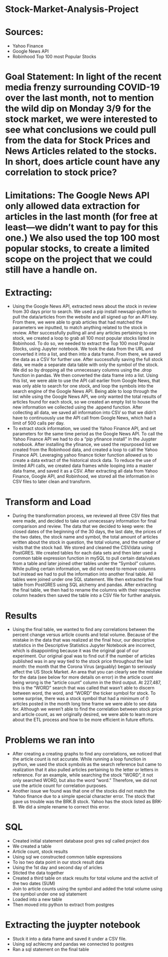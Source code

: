 # Stock-Market-Analysis-Project

#	Sources:
-	Yahoo Finance
-	Google News API
-	Robinhood Top 100 most Popular Stocks

#	Goal Statement: In light of the recent media frenzy surrounding COVID-19 over the last month, not to mention the wild dip on Monday 3/9 for the stock market, we were interested to see what conclusions we could pull from the data for Stock Prices and News Articles related to the stocks.  In short, does article count have any correlation to stock price?

#	Limitations: The Google News API only allowed data extraction for articles in the last month (for free at least—we didn’t want to pay for this one.)  We also used the top 100 most popular stocks, to create a limited scope on the project that we could still have a handle on.

#	Extracting:
- Using the Google News API, extracted news about the stock in review from 30 days prior to search. We used a pip install newsapi-python to pull the data/articles from the website and all signed up for an API key. From there, we were able to grab articles that had matched the parameters we inputted, to match anything related to the stock in review. After successfully pulling all and any articles pertaining to one stock, we created a loop to grab all 100 most popular stocks listed in Robinhood. To do so, we needed to extract the Top 100 most Popular Stocks, using Jupyter notebook. We took the data from the URL and converted it into a list, and then into a data frame. From there, we saved the data as a CSV for further use. After successfully saving the full stock data, we made a separate data table with only the symbol of the stock. We did so by dropping all the unnecessary columns using the .drop function in pandas. We then converted the data frame into a list. Using this list, we were able to use the API call earlier from Google News, that was only able to search for one stock, and loop the symbols into the search engine of the Google News API. Being able to loop through the list while using the Google News API, we only wanted the total results of articles found for each stock, so we created an empty list to house the new information we collected using the .append function. After collecting all data, we saved all information into CSV so that we didn’t have to continuously use the API call from Google News, which had a limit of 500 calls per day. 
-	To extract stock information, we used the Yahoo Finance API, and set parameters for the same time period as the Google News API. To call the Yahoo Finance API we had to do a “pip yfinance install” in the Juypter notebook. After installing the yfinance, we used the repurposed list we created from the Robinhood data, and created a loop to call the Yahoo Finance API. Leveraging yahoo finance ticker function allowed us to create a data extract of the historical stock data. To reduce the use of limited API calls, we created data frames while looping into a master data frame, and saved it as a CSV.  After extracting all data from Yahoo Finance, Google API, and Robinhood, we stored all the information in CSV files to later clean and transform.

#	Transform and Load
-	During the transformation process, we reviewed all three CSV files that were made, and decided to take out unnecessary information for final comparison and review. The data that we decided to keep were: the closed dates of the beginning of the 30 days, the last date, the prices of the two dates, the stock name and symbol, the total amount of articles written about the stock in question, the total volume, and the number of visits that the stock had. We stored and cleaned the CSV/data using PostGRES. We created tables for each data sets and then later used a common table expression function in mySQL to pull certain data/values from a table and later joined other tables under the “Symbol” column. While pulling certain information, we did not need to remove columns but instead we had to pull the information into another final table. All tables were joined under one SQL statement. We then extracted the final table from PostGRES using SQL alchemy and pandas. After extracting the final table, we then had to rename the columns with their respective column headers then saved the table into a CSV file for further analysis.

#	Results
-	Using the final table, we wanted to find any correlations between the percent change versus article counts and total volume.  Because of the mistake in the data that was realized at the final hour, our descriptive statistics in the Descriptive Statistics Jupyter Notebook are incorrect, which is disappointing because it was the original goal of our experiment.  Our original goal was to find out if the number of articles published was in any way tied to the stock price throughout the last month: the month that the Corona Virus (arguably) began to seriously affect the US Stock Market.  An area that you can clearly see the mistake for the data  (see below for more details on error) in the article count being wrong is the “article count” column in the third output.  At 227,487, this is the “WORD” search that was called that wasn’t able to discern between word, the word, and “WORD” the ticker symbol for stock.  To some surprise, there was a stock symbol that had a minimum of 0 articles posted in the month long time frame we were able to see data for.  Although we weren’t able to find the correlation between stock price and article count, as we originally desired, we were able to learn more about the ETL process and how to be more efficient in future efforts.

#	Problems we ran into
-	After creating a creating graphs to find any correlations, we noticed that the article count is not accurate. While running a loop function in python, we used the stock symbols as the search reference but came to realization that it also pulled articles pertaining to the letter or letters in reference. For an example, while searching the stock “WORD”, it not only searched WORD, but also the word “word.” Therefore, we did not use the article count for correlation purposes.
-	Another issue we found was that one of the stocks did not match the Yahoo finance due to a simple special character error. The stock that gave us trouble was the BRK.B stock. Yahoo has the stock listed as BRK-B. We did a simple rename to correct this error. 

#	SQL
- Created initial statement database post gres sql called project dos
- We created a table
-	Article count, stock results
-	Using sql we constructed common table expressions
-	To iso two data point in our stock result data
-	Using the 1st day and second day of aricles
-	Sticted the data together
-	Created a third table on stack results for total volume and the activit of the two dates (SUM)
-	Join to article counts using the symbol and added the total volume using the symbol under one sql statement
-	Loaded into a new table 
-	Then moved into python to extract from postgres

#	Extracting the juypter notebook 
-	Stuck it into a data frame and saved it under a CSV file. 
-	Using sql achlecmy and pandas we connected to postgres
-	Ran a sql statement on the final table
